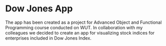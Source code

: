 # Dow Jones App
The app has been created as a project for Advanced Object and Functional Programming course conducted on WUT. In collaboration with my colleagues we decided to create an app for visualizing stock indices for enterprises included in Dow Jones Index.

